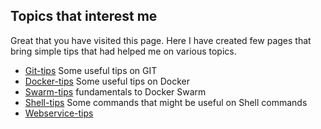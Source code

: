 ## Topics that interest me

Great that you have visited this page. Here I have created few pages that bring simple tips that had helped me on various topics.

* [Git-tips](git-tips "Git") Some useful tips on GIT 
* [Docker-tips](docker-tips "Docker") Some useful tips on Docker
* [Swarm-tips](docker-swarm-tips "Docker Swarm") fundamentals to Docker Swarm
* [Shell-tips](shell-tips "Shell") Some commands that might be useful on Shell commands
* [Webservice-tips](webservice-tips "WS") 

